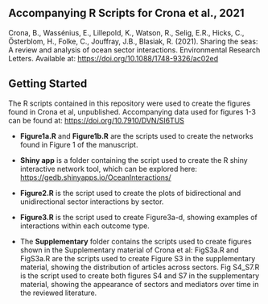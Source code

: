 ## Accompanying R Scripts for Crona et al., 2021

Crona, B., Wassénius, E., Lillepold, K., Watson, R., Selig, E.R., Hicks, C., Österblom, H., Folke, C., Jouffray, J.B., Blasiak, R. (2021). Sharing the seas: A review and analysis of ocean sector interactions. Environmental Research Letters. Available at: https://doi.org/10.1088/1748-9326/ac02ed


## Getting Started
The R scripts contained in this repository were used to create the figures found in Crona et al, unpublished.
Accompanying data used for figures 1-3 can be found at: https://doi.org/10.7910/DVN/SI6TUS

* **Figure1a.R** and **Figure1b.R** are the scripts used to create the networks found in Figure 1 of the manuscript.
* **Shiny app** is a folder containing the script used to create the R shiny interactive network tool, which can be explored here: https://gedb.shinyapps.io/OceanInteractions/
* **Figure2.R** is the script used to create the plots of bidirectional and unidirectional sector interactions by sector.
* **Figure3.R** is the script used to create Figure3a-d, showing examples of interactions within each outcome type.

* The **Supplementary** folder contains the scripts used to create figures shown in the Supplementary material of Crona et al: 
FigS3a.R and FigS3a.R are the scripts used to create Figure S3 in the supplementary material, showing the distribution of articles across sectors.
Fig S4_S7.R is the script used to create both figures S4 and S7 in the supplementary material, showing the appearance of sectors and mediators over time in the reviewed literature.